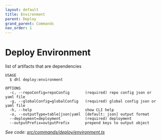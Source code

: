 ```yaml
---
layout: default
title: Environment
parent: Deploy
grand_parent: Commands
nav_order: 1
---
```


# Deploy Environment

list of artifacts that are dependencies

```
USAGE
  $ dhl deploy:environment

OPTIONS
  -c, --repoConfig=repoConfig       (required) repo config json or yaml file
  -g, --globalConfig=globalConfig   (required) global config json or yaml file
  -h, --help                        show CLI help
  -o, --outputType=table|json|yaml  [default: json] output format
  --deployment=deployment           (required) deployment
  --outputPrefix=outputPrefix       prepend keys to output object
```

_See code: [src/commands/deploy/environment.ts](https://github.com/boxboat/dockhand-lite/blob/master/src/commands/deploy/environment.ts)_